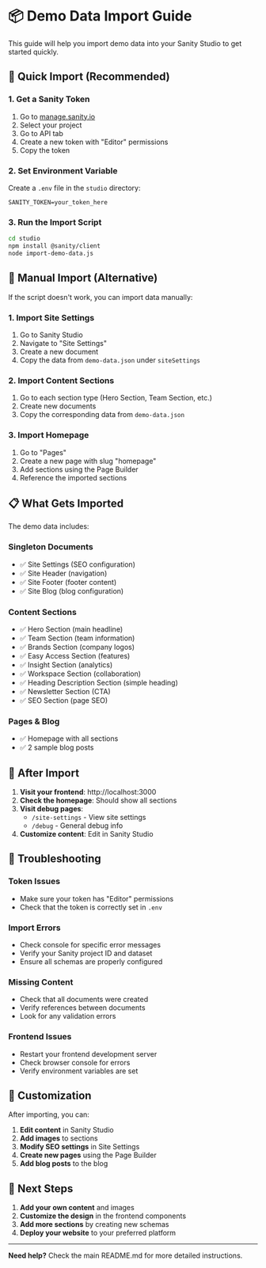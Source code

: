 # 📦 Demo Data Import Guide

This guide will help you import demo data into your Sanity Studio to get started quickly.

## 🚀 Quick Import (Recommended)

### 1. **Get a Sanity Token**
1. Go to [manage.sanity.io](https://manage.sanity.io)
2. Select your project
3. Go to API tab
4. Create a new token with "Editor" permissions
5. Copy the token

### 2. **Set Environment Variable**
Create a `.env` file in the `studio` directory:
```env
SANITY_TOKEN=your_token_here
```

### 3. **Run the Import Script**
```bash
cd studio
npm install @sanity/client
node import-demo-data.js
```

## 🔧 Manual Import (Alternative)

If the script doesn't work, you can import data manually:

### 1. **Import Site Settings**
1. Go to Sanity Studio
2. Navigate to "Site Settings"
3. Create a new document
4. Copy the data from `demo-data.json` under `siteSettings`

### 2. **Import Content Sections**
1. Go to each section type (Hero Section, Team Section, etc.)
2. Create new documents
3. Copy the corresponding data from `demo-data.json`

### 3. **Import Homepage**
1. Go to "Pages"
2. Create a new page with slug "homepage"
3. Add sections using the Page Builder
4. Reference the imported sections

## 📋 What Gets Imported

The demo data includes:

### **Singleton Documents**
- ✅ Site Settings (SEO configuration)
- ✅ Site Header (navigation)
- ✅ Site Footer (footer content)
- ✅ Site Blog (blog configuration)

### **Content Sections**
- ✅ Hero Section (main headline)
- ✅ Team Section (team information)
- ✅ Brands Section (company logos)
- ✅ Easy Access Section (features)
- ✅ Insight Section (analytics)
- ✅ Workspace Section (collaboration)
- ✅ Heading Description Section (simple heading)
- ✅ Newsletter Section (CTA)
- ✅ SEO Section (page SEO)

### **Pages & Blog**
- ✅ Homepage with all sections
- ✅ 2 sample blog posts

## 🎯 After Import

1. **Visit your frontend**: http://localhost:3000
2. **Check the homepage**: Should show all sections
3. **Visit debug pages**:
   - `/site-settings` - View site settings
   - `/debug` - General debug info
4. **Customize content**: Edit in Sanity Studio

## 🐛 Troubleshooting

### **Token Issues**
- Make sure your token has "Editor" permissions
- Check that the token is correctly set in `.env`

### **Import Errors**
- Check console for specific error messages
- Verify your Sanity project ID and dataset
- Ensure all schemas are properly configured

### **Missing Content**
- Check that all documents were created
- Verify references between documents
- Look for any validation errors

### **Frontend Issues**
- Restart your frontend development server
- Check browser console for errors
- Verify environment variables are set

## 📝 Customization

After importing, you can:

1. **Edit content** in Sanity Studio
2. **Add images** to sections
3. **Modify SEO settings** in Site Settings
4. **Create new pages** using the Page Builder
5. **Add blog posts** to the blog

## 🎨 Next Steps

1. **Add your own content** and images
2. **Customize the design** in the frontend components
3. **Add more sections** by creating new schemas
4. **Deploy your website** to your preferred platform

---

**Need help?** Check the main README.md for more detailed instructions. 